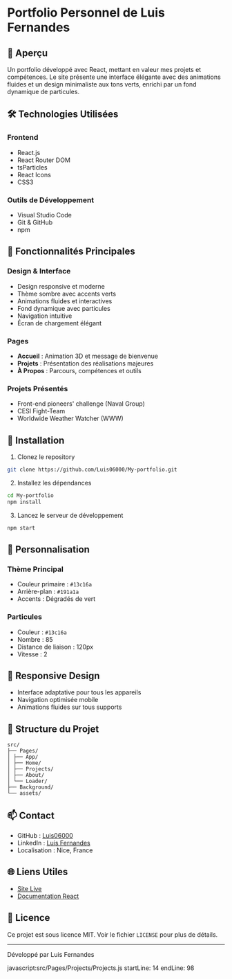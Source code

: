 # Portfolio Personnel de Luis Fernandes

## 🌟 Aperçu
Un portfolio développé avec React, mettant en valeur mes projets et compétences. Le site présente une interface élégante avec des animations fluides et un design minimaliste aux tons verts, enrichi par un fond dynamique de particules.

## 🛠 Technologies Utilisées

### Frontend
- React.js
- React Router DOM
- tsParticles
- React Icons
- CSS3

### Outils de Développement
- Visual Studio Code
- Git & GitHub
- npm

## 🎯 Fonctionnalités Principales

### Design & Interface
- Design responsive et moderne
- Thème sombre avec accents verts
- Animations fluides et interactives
- Fond dynamique avec particules
- Navigation intuitive
- Écran de chargement élégant

### Pages
- **Accueil** : Animation 3D et message de bienvenue
- **Projets** : Présentation des réalisations majeures
- **À Propos** : Parcours, compétences et outils

### Projets Présentés
- Front-end pioneers' challenge (Naval Group)
- CESI Fight-Team
- Worldwide Weather Watcher (WWW)

## 🚀 Installation

1. Clonez le repository

```bash
git clone https://github.com/Luis06000/My-portfolio.git
```


2. Installez les dépendances

```bash
cd My-portfolio
npm install
```

3. Lancez le serveur de développement

```bash
npm start
``` 

## 🎨 Personnalisation

### Thème Principal
- Couleur primaire : `#13c16a`
- Arrière-plan : `#191a1a`
- Accents : Dégradés de vert

### Particules
- Couleur : `#13c16a`
- Nombre : 85
- Distance de liaison : 120px
- Vitesse : 2

## 📱 Responsive Design
- Interface adaptative pour tous les appareils
- Navigation optimisée mobile
- Animations fluides sur tous supports

## 🔧 Structure du Projet

```
src/
├── Pages/
│ ├── App/
│ ├── Home/
│ ├── Projects/
│ ├── About/
│ └── Loader/
├── Background/
└── assets/
```

## 📫 Contact

- GitHub : [Luis06000](https://github.com/Luis06000)
- LinkedIn : [Luis Fernandes](https://www.linkedin.com/in/luis-fernandes-b2a6022b6)
- Localisation : Nice, France

## 🌐 Liens Utiles

- [Site Live](https://portfolio-luis-fernandes.vercel.app)
- [Documentation React](https://reactjs.org/)

## 📄 Licence

Ce projet est sous licence MIT. Voir le fichier `LICENSE` pour plus de détails.

---

Développé par Luis Fernandes







javascript:src/Pages/Projects/Projects.js
startLine: 14
endLine: 98


